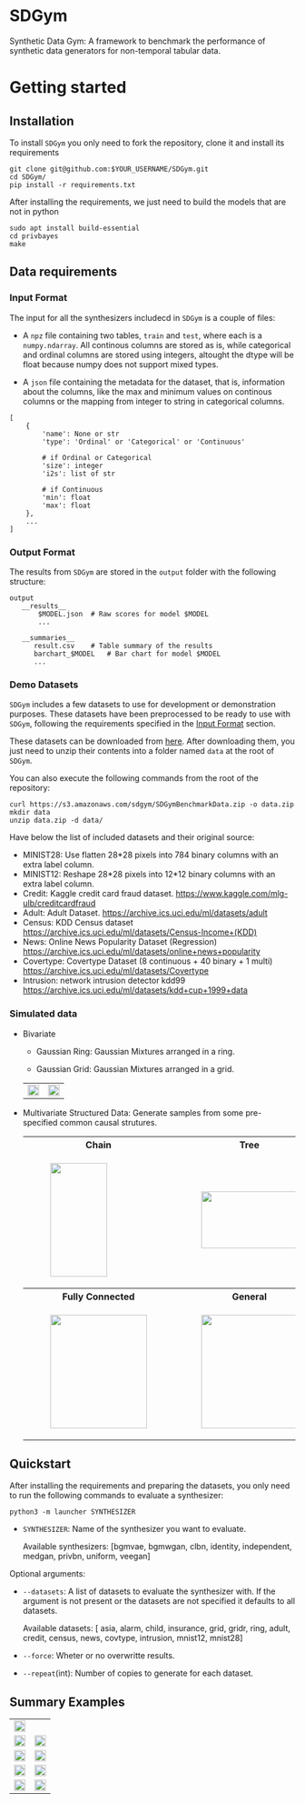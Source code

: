 # SDGym

Synthetic Data Gym: A framework to benchmark the performance of synthetic data generators for
non-temporal tabular data.

# Getting started

## Installation

To install `SDGym` you only need to fork the repository, clone it and install its requirements

```
git clone git@github.com:$YOUR_USERNAME/SDGym.git
cd SDGym/
pip install -r requirements.txt
```

After installing the requirements, we just need to build the models that are not in python

```
sudo apt install build-essential
cd privbayes
make
```

## Data requirements

### Input Format

The input for all the synthesizers includecd in `SDGym` is a couple of files:

- A `npz` file containing two tables, `train` and `test`, where each is a `numpy.ndarray`.
All continous columns are stored as is, while categorical and ordinal columns are stored
using integers, altought the dtype will be float because numpy does not support mixed types.

- A `json` file containing the metadata for the dataset, that is, information about the columns,
like the max and minimum values on continous columns or the mapping from integer to string in
categorical columns.

```
[
	{
		'name': None or str
		'type': 'Ordinal' or 'Categorical' or 'Continuous'

		# if Ordinal or Categorical
		'size': integer
		'i2s': list of str

		# if Continuous
		'min': float
		'max': float
	},
	...
]

```

### Output Format

The results from `SDGym` are stored in the `output` folder with the following structure:

```
output
   __results__
       $MODEL.json	# Raw scores for model $MODEL
       ...

   __summaries__
      result.csv	# Table summary of the results
      barchart_$MODEL	# Bar chart for model $MODEL
      ...
```


### Demo Datasets

`SDGym` includes a few datasets to use for development or demonstration purposes. These datasets
have been preprocessed to be ready to use with `SDGym`, following the requirements specified in
the [Input Format](#input-format) section.

These datasets can be downloaded from [here](https://s3.amazonaws.com/sdgym/SDGymBenchmarkData.zip).
After downloading them, you just need to unzip their contents into a folder named `data` at the
root of `SDGym`.

You can also execute the following commands from the root of the repository:
```
curl https://s3.amazonaws.com/sdgym/SDGymBenchmarkData.zip -o data.zip
mkdir data
unzip data.zip -d data/
```

Have below the list of included datasets and their original source:

- MINIST28: Use flatten 28\*28 pixels into 784 binary columns with an extra label column.
- MINIST12: Reshape 28\*28 pixels into 12\*12 binary columns with an extra label column.
- Credit: Kaggle credit card fraud dataset. https://www.kaggle.com/mlg-ulb/creditcardfraud
- Adult: Adult Dataset. https://archive.ics.uci.edu/ml/datasets/adult
- Census: KDD Census dataset https://archive.ics.uci.edu/ml/datasets/Census-Income+(KDD)
- News: Online News Popularity Dataset (Regression) https://archive.ics.uci.edu/ml/datasets/online+news+popularity
- Covertype: Covertype Dataset (8 continuous + 40 binary + 1 multi) https://archive.ics.uci.edu/ml/datasets/Covertype
- Intrusion: network intrusion detector kdd99 https://archive.ics.uci.edu/ml/datasets/kdd+cup+1999+data

### Simulated data

- Bivariate

	- Gaussian Ring: Gaussian Mixtures arranged in a ring.

	- Gaussian Grid: Gaussian Mixtures arranged in a grid.

	<table>
	<tr>
	<td>
	<img src="misc/gaussian_ring.png" width="100%">
	</td>
	<td>
	<img src="misc/gaussian_grid.png" width="100%">
	</td>
	</tr>
	</table>

- Multivariate Structured Data: Generate samples from some pre-specified common causal strutures.
	<table>
	<tr>
	<th>Chain</th>
	<th>Tree</th>
	</tr>
	<tr>
	<td>
	<figure>
	<img src="misc/chain.png" width = "100" height = "200">
	</figure>
	</td>
	<td>
	<figure>
	<img src="misc/tree.png" width = "170" height = "100">
	</figure>
	</td>
	</tr>

	<tr>
	<th>Fully Connected</th>
	<th>General</th>
	</tr>

	<tr>
	<td>
	<figure>
	<img src="misc/fc.png" width = "170" height = "200">
	</figure>
	</td>
	<td>
	<figure>
	<img src="misc/general.png" width = "170" height = "200">
	</figure>
	</td>
	</tr>
	</table>

## Quickstart

After installing the requirements and preparing the datasets, you only need to run the following
commands to evaluate a synthesizer:

```
python3 -m launcher SYNTHESIZER
```

* `SYNTHESIZER`: Name of the synthesizer you want to evaluate.

  Available synthesizers: [bgmvae, bgmwgan, clbn, identity, independent, medgan, privbn, uniform, veegan]

Optional arguments:

* `--datasets`: A list of datasets to evaluate the synthesizer with.
  If the argument is not present or the datasets are not specified it defaults to all datasets.

  Available datasets: [ asia, alarm, child,
insurance, grid, gridr, ring, adult, credit, census, news, covtype, intrusion, mnist12, mnist28]

* `--force`: Wheter or no overwritte results.
* `--repeat`(int): Number of copies to generate for each dataset.


## Summary Examples

<table>
<tr>
<td>
<img src="misc/coverage.jpg" width="100%">
</td>
<tr>
	<td>
	<img src="misc/mnist12.jpg" width="100%">
	</td>
	<td>
	<img src="misc/mnist28.jpg" width="100%">
	</td>
</tr>
<tr>
	<td>
	<img src="misc/adult.jpg" width="100%">
	</td>
	<td>
	<img src="misc/census.jpg" width="100%">
	</td>
</tr>
<tr>
	<td>
	<img src="misc/credit.jpg" width="100%">
	</td>
	<td>
	<img src="misc/covtype.jpg" width="100%">
	</td>
</tr>

<tr>
	<td>
	<img src="misc/intrusion.jpg" width="100%">
	</td>
	<td>
	<img src="misc/news.jpg" width="100%">
	</td>
</tr>

</table>

